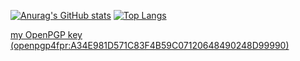[![Anurag's GitHub stats](https://github-readme-stats.vercel.app/api?username=Shea690901&count_private=true&show_icons=true&theme=vision-friendly-dark)](https://github.com/anuraghazra/github-readme-stats)
[![Top Langs](https://github-readme-stats.vercel.app/api/top-langs/?username=Shea690901&layout=compact&theme=vision-friendly-dark)](https://github.com/anuraghazra/github-readme-stats)

[my OpenPGP key (openpgp4fpr:A34E981D571C83F4B59C07120648490248D99990)](https://keyoxide.org/A34E981D571C83F4B59C07120648490248D99990)
<!--
**Shea690901/Shea690901** is a ✨ _special_ ✨ repository because its `README.md` (this file) appears on your GitHub profile.

Here are some ideas to get you started:

- 🔭 I’m currently working on ...
- 🌱 I’m currently learning ...
- 👯 I’m looking to collaborate on ...
- 🤔 I’m looking for help with ...
- 💬 Ask me about ...
- 📫 How to reach me: ...
- 😄 Pronouns: ...
- ⚡ Fun fact: ...
-->
